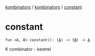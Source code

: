 [kombinators](../index.md) / [kombinators](index.md) / [constant](./constant.md)

# constant

`fun <A, B> constant(): (`[`A`](constant.md#A)`) -> (`[`B`](constant.md#B)`) -> `[`A`](constant.md#A)

K combinator - kestrel

